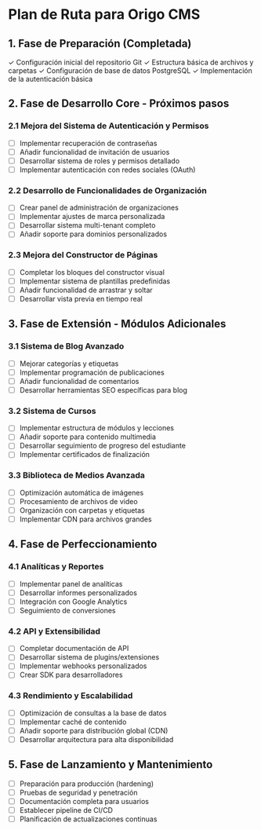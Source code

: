 # Plan de Ruta para Origo CMS

## 1. Fase de Preparación (Completada)
✓ Configuración inicial del repositorio Git
✓ Estructura básica de archivos y carpetas
✓ Configuración de base de datos PostgreSQL
✓ Implementación de la autenticación básica

## 2. Fase de Desarrollo Core - Próximos pasos
### 2.1 Mejora del Sistema de Autenticación y Permisos
- [ ] Implementar recuperación de contraseñas
- [ ] Añadir funcionalidad de invitación de usuarios
- [ ] Desarrollar sistema de roles y permisos detallado
- [ ] Implementar autenticación con redes sociales (OAuth)

### 2.2 Desarrollo de Funcionalidades de Organización
- [ ] Crear panel de administración de organizaciones
- [ ] Implementar ajustes de marca personalizada
- [ ] Desarrollar sistema multi-tenant completo
- [ ] Añadir soporte para dominios personalizados

### 2.3 Mejora del Constructor de Páginas
- [ ] Completar los bloques del constructor visual
- [ ] Implementar sistema de plantillas predefinidas
- [ ] Añadir funcionalidad de arrastrar y soltar
- [ ] Desarrollar vista previa en tiempo real

## 3. Fase de Extensión - Módulos Adicionales
### 3.1 Sistema de Blog Avanzado
- [ ] Mejorar categorías y etiquetas
- [ ] Implementar programación de publicaciones
- [ ] Añadir funcionalidad de comentarios
- [ ] Desarrollar herramientas SEO específicas para blog

### 3.2 Sistema de Cursos
- [ ] Implementar estructura de módulos y lecciones
- [ ] Añadir soporte para contenido multimedia
- [ ] Desarrollar seguimiento de progreso del estudiante
- [ ] Implementar certificados de finalización

### 3.3 Biblioteca de Medios Avanzada
- [ ] Optimización automática de imágenes
- [ ] Procesamiento de archivos de video
- [ ] Organización con carpetas y etiquetas
- [ ] Implementar CDN para archivos grandes

## 4. Fase de Perfeccionamiento
### 4.1 Analíticas y Reportes
- [ ] Implementar panel de analíticas
- [ ] Desarrollar informes personalizados
- [ ] Integración con Google Analytics
- [ ] Seguimiento de conversiones

### 4.2 API y Extensibilidad
- [ ] Completar documentación de API
- [ ] Desarrollar sistema de plugins/extensiones
- [ ] Implementar webhooks personalizados
- [ ] Crear SDK para desarrolladores

### 4.3 Rendimiento y Escalabilidad
- [ ] Optimización de consultas a la base de datos
- [ ] Implementar caché de contenido
- [ ] Añadir soporte para distribución global (CDN)
- [ ] Desarrollar arquitectura para alta disponibilidad

## 5. Fase de Lanzamiento y Mantenimiento
- [ ] Preparación para producción (hardening)
- [ ] Pruebas de seguridad y penetración
- [ ] Documentación completa para usuarios
- [ ] Establecer pipeline de CI/CD
- [ ] Planificación de actualizaciones continuas